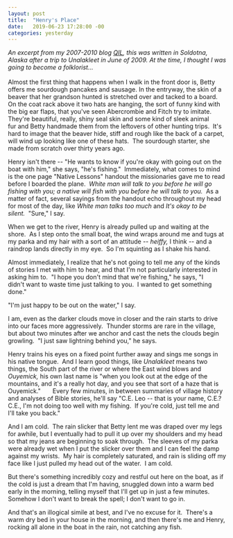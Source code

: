 ```yaml
---
layout: post
title:  "Henry's Place"
date:   2019-06-23 17:28:00 -00
categories: yesterday
---
```

*An excerpt from my 2007-2010 blog [QIL](/assets/QIL.pdf), this was written in Soldotna, Alaska after a trip to Unalakleet in June of 2009. At the time, I thought I was going to become a folklorist...*
<br/>
<br/>
Almost the first thing that happens when I walk in the front door is, Betty offers me sourdough pancakes and sausage. In the entryway, the skin of a beaver that her grandson hunted is stretched over and tacked to a board.  On the coat rack above it two hats are hanging, the sort of funny kind with the big ear flaps, that you've seen Abercrombie and Fitch try to imitate.  They're beautiful, really, shiny seal skin and some kind of sleek animal fur and Betty handmade them from the leftovers of other hunting trips.  It's hard to image that the beaver hide, stiff and rough like the back of a carpet, will wind up looking like one of these hats.  The sourdough starter, she made from scratch over thirty years ago.  

Henry isn't there -- "He wants to know if you're okay with going out on the boat with him," she says, "he's fishing."  Immediately, what comes to mind is the one page "Native Lessons" handout the missionaries gave me to read before I boarded the plane.  *White man will talk to you before he will go fishing with you; a native will fish with you before he will talk to you.*  As a matter of fact, several sayings from the handout echo throughout my head for most of the day, like *White man talks too much* and *It's okay to be silent.*  "Sure," I say. 

When we get to the river, Henry is already pulled up and waiting at the shore.  As I step onto the small boat, the wind wraps around me and tugs at my parka and my hair with a sort of an attitude -- *heiffy,* I think -- and a raindrop lands directly in my eye.  So I'm squinting as I shake his hand. 

Almost immediately, I realize that he's not going to tell me any of the kinds of stories I met with him to hear, and that I'm not particularly interested in asking him to.  "I hope you don't mind that we're fishing," he says, "I didn't want to waste time just talking to you.  I wanted to get something done."  

"I'm just happy to be out on the water," I say.

I am, even as the darker clouds move in closer and the rain starts to drive into our faces more aggressively.  Thunder storms are rare in the village, but about two minutes after we anchor and cast the nets the clouds begin growling.  "I just saw lightning behind you," he says.

Henry trains his eyes on a fixed point further away and sings me songs in his native tongue.  And I learn good things, like *Unalakleet* means two things, the South part of the river or where the East wind blows and *Ouyemick,* his own last name is "when you look out at the edge of the mountains, and it's a really hot day, and you see that sort of a haze that is Ouyemick."  
   
Every few minutes, in between summaries of village history and analyses of Bible stories, he'll say "C.E. Leo -- that is your name, C.E.?  C.E., I'm not doing too well with my fishing.  If you're cold, just tell me and I'll take you back."

And I am cold.  The rain slicker that Betty lent me was draped over my legs for awhile, but I eventually had to pull it up over my shoulders and my head so that my jeans are beginning to soak through.  The sleeves of my parka were already wet when I put the slicker over them and I can feel the damp against my wrists.  My hair is completely saturated, and rain is sliding off my face like I just pulled my head out of the water.  I am cold.

But there's something incredibly cozy and restful out here on the boat, as if the cold is just a dream that I'm having, snuggled down into a warm bed early in the morning, telling myself that I'll get up in just a few minutes.  Somehow I don't want to break the spell; I don't want to go in.  

And that's an illogical simile at best, and I've no excuse for it.  There's a warm dry bed in your house in the morning, and then there's me and Henry, rocking all alone in the boat in the rain, not catching any fish.

